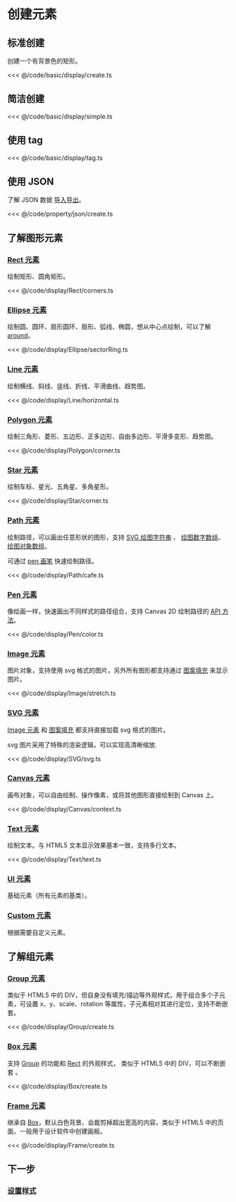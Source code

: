 <script setup>
import Case from '/component/Case.vue'
</script>

# 创建元素

<case name="Rect" index=7 editor=false></case>

## 标准创建

创建一个有背景色的矩形。

<<< @/code/basic/display/create.ts

## 简洁创建

<<< @/code/basic/display/simple.ts

## 使用 tag

<<< @/code/basic/display/tag.ts

## 使用 JSON

了解 JSON 数据 [导入导出](/reference/UI/json.md)。

<<< @/code/property/json/create.ts

## 了解图形元素

### [Rect 元素](/reference/display/Rect.md)

绘制矩形、圆角矩形。

<case name="Rect" editor=false></case>

<<< @/code/display/Rect/corners.ts

### [Ellipse 元素](/reference/display/Ellipse.md)

绘制圆、圆环、扇形圆环、扇形、弧线、椭圆，想从中心点绘制，可以了解 [around](/reference/UI/around.md)。

<case name="Ellipse" editor=false></case>

<<< @/code/display/Ellipse/sectorRing.ts

### [Line 元素](/reference/display/Line.md)

绘制横线、斜线、竖线、折线、平滑曲线、趋势图。

<case name="Line" editor=false></case>

<<< @/code/display/Line/horizontal.ts

### [Polygon 元素](/reference/display/Polygon.md)

绘制三角形、菱形、五边形、正多边形、自由多边形、平滑多变形、趋势图。

<case name="Polygon" editor=false></case>

<<< @/code/display/Polygon/corner.ts

### [Star 元素](/reference/display/Star.md)

绘制车标、星光、五角星、多角星形。

<case name="Star" editor=false></case>

<<< @/code/display/Star/corner.ts

### [Path 元素](/reference/display/Path.md)

绘制路径，可以画出任意形状的图形，支持 [SVG 绘图字符串](/reference/interface/ui/PathData.md#ipathstring) 、 [绘图数字数组](/reference/interface/ui/PathData.md#ipathcommanddata)、[绘图对象数组](/reference/interface/ui/PathData.md#ipathcommandobject)。

可通过 [pen 画笔](/reference/display/Path.md#pen-pathcreator) 快速绘制路径。

<case name="Path" editor=false></case>

<<< @/code/display/Path/cafe.ts

### [Pen 元素](/reference/display/Pen.md)

像绘画一样，快速画出不同样式的路径组合，支持 Canvas 2D 绘制路径的 [API 方法](/reference/display/Pen.md#绘制路径)。

<case name="Pen" editor=false></case>

<<< @/code/display/Pen/color.ts

### [Image 元素](/reference/display/Image.md)

图片对象，支持使用 svg 格式的图片，另外所有图形都支持通过 [图案填充](/reference/UI/paint/image.md) 来显示图片。

<case name="ImageFill" editor=false></case>

<<< @/code/display/Image/stretch.ts

### [SVG 元素](/reference/display/SVG.md)

[Image 元素](/reference/display/Image.md) 和 [图案填充](/reference/UI/paint/image.md) 都支持直接加载 svg 格式的图片。

svg 图片采用了特殊的渲染逻辑，可以实现高清晰缩放.

<<< @/code/display/SVG/svg.ts

### [Canvas 元素](/reference/display/Canvas.md)

画布对象，可以自由绘制、操作像素，或将其他图形直接绘制到 Canvas 上。

<case name="Pen" editor=false></case>

<<< @/code/display/Canvas/context.ts

### [Text 元素](/reference/display/Text.md)

绘制文本。与 HTML5 文本显示效果基本一致，支持多行文本。

<case name="Text" editor=false></case>

<<< @/code/display/Text/text.ts

### [UI 元素](/reference/display/UI.md)

基础元素（所有元素的基类）。

### [Custom 元素](/reference/display/custom/base/register.md)

根据需要自定义元素。

## 了解组元素

### [Group 元素](/reference/display/Group.md)

类似于 HTML5 中的 DIV，但自身没有填充/描边等外观样式，用于组合多个子元素，可设置 x、y、scale、rotation 等属性，子元素相对其进行定位，支持不断嵌套。

<<< @/code/display/Group/create.ts

### [Box 元素](/reference/display/Box.md)

支持 [Group](/reference/display/Group.md) 的功能和 [Rect](/reference/display/Rect.md) 的外观样式， 类似于 HTML5 中的 DIV，可以不断嵌套 。

<case name="Box" editor=false></case>

<<< @/code/display/Box/create.ts

### [Frame 元素](/reference/display/Frame.md)

继承自 [Box](/reference/display/Box.md)，默认白色背景、会裁剪掉超出宽高的内容，类似于 HTML5 中的页面，一般用于设计软件中创建画板。

<case name="Frame" editor=false></case>

<<< @/code/display/Frame/create.ts

## 下一步

### [设置样式](/guide/basic/style.md)
